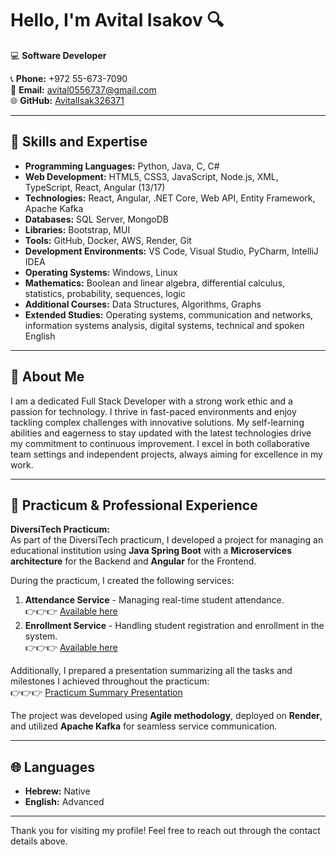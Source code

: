 # Hello, I'm Avital Isakov 🔍  
💻 **Software Developer**  

📞 **Phone:** +972 55-673-7090  
📧 **Email:** avital0556737@gmail.com  
🌐 **GitHub:** [AvitalIsak326371](https://github.com/AvitalIsak326371)  

---

## 🔧 Skills and Expertise  
- **Programming Languages:** Python, Java, C, C#  
- **Web Development:** HTML5, CSS3, JavaScript, Node.js, XML, TypeScript, React, Angular (13/17)  
- **Technologies:** React, Angular, .NET Core, Web API, Entity Framework, Apache Kafka  
- **Databases:** SQL Server, MongoDB  
- **Libraries:** Bootstrap, MUI  
- **Tools:** GitHub, Docker, AWS, Render, Git  
- **Development Environments:** VS Code, Visual Studio, PyCharm, IntelliJ IDEA  
- **Operating Systems:** Windows, Linux  
- **Mathematics:** Boolean and linear algebra, differential calculus, statistics, probability, sequences, logic  
- **Additional Courses:** Data Structures, Algorithms, Graphs  
- **Extended Studies:** Operating systems, communication and networks, information systems analysis, digital systems, technical and spoken English  

---

## 🌟 About Me  
I am a dedicated Full Stack Developer with a strong work ethic and a passion for technology. I thrive in fast-paced environments and enjoy tackling complex challenges with innovative solutions. My self-learning abilities and eagerness to stay updated with the latest technologies drive my commitment to continuous improvement. I excel in both collaborative team settings and independent projects, always aiming for excellence in my work.  

---

## 🚀 Practicum & Professional Experience  
**DiversiTech Practicum:**  
As part of the DiversiTech practicum, I developed a project for managing an educational institution using **Java Spring Boot** with a **Microservices architecture** for the Backend and **Angular** for the Frontend.  

During the practicum, I created the following services:  
1. **Attendance Service** - Managing real-time student attendance.  
   👉👉👉 [Available here](https://github.com/AvitalIsak326371/attendance-service)  
2. **Enrollment Service** - Handling student registration and enrollment in the system.  
   👉👉👉 [Available here](https://github.com/AvitalIsak326371/enrollment-service)  

Additionally, I prepared a presentation summarizing all the tasks and milestones I achieved throughout the practicum:  
👉👉👉 [Practicum Summary Presentation](https://github.com/AvitalIsak326371/Practicum-Presentation)  

The project was developed using **Agile methodology**, deployed on **Render**, and utilized **Apache Kafka** for seamless service communication.  

---

## 🌐 Languages  
- **Hebrew:** Native  
- **English:** Advanced  

---

Thank you for visiting my profile! Feel free to reach out through the contact details above.  
